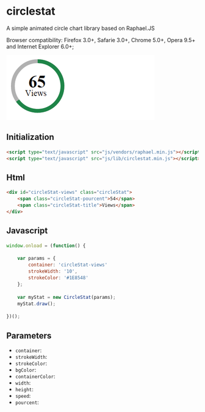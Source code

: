 # circlestat
A simple animated circle chart library based on Raphael.JS

Browser compatibility: Firefox 3.0+, Safarie 3.0+, Chrome 5.0+, Opera 9.5+ and Internet Explorer 6.0+;

![Preview](./previews/screenshot1.png "Preview")

## Initialization

```html
<script type="text/javascript" src="js/vendors/raphael.min.js"></script>
<script type="text/javascript" src="js/lib/circlestat.min.js"></script>
```

## Html

```html
<div id="circleStat-views" class="circleStat">
    <span class="circleStat-pourcent">54</span>
    <span class="circleStat-title">Views</span>
</div>
```

## Javascript

```js
window.onload = (function() {
    
    var params = {
        container: 'circleStat-views'
        strokeWidth: '10',
        strokeColor: '#1E8548'
    };

    var myStat = new CircleStat(params);
    myStat.draw();

})();
```

## Parameters

- `container`: 
- `strokeWidth`: 
- `strokeColor`:
- `bgColor`: 
- `containerColor`:
- `width`: 
- `height`:
- `speed`: 
- `pourcent`: